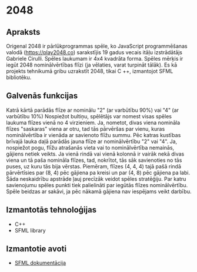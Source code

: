 # 2048

## Apraksts
Origenal 2048 ir pārlūkprogrammas spēle, ko JavaScript programmēšanas valodā (https://play2048.co) sarakstījis 19 gadus vecais itāļu izstrādātājs Gabriele Cirulli. Spēles laukumam ir 4x4 kvadrāta forma. Spēles mērķis ir iegūt 2048 nominālvērtības flīzi (ja vēlaties, varat turpināt tālāk). Es kā projekts tehnikumā gribu uzrakstīt 2048, tikai C ++, izmantojot SFML bibliotēku.
## Galvenās funkcijas
Katrā kārtā parādās flīze ar nominālu "2" (ar varbūtību 90%) vai "4" (ar varbūtību 10%)
Nospiežot bultiņu, spēlētājs var nomest visas spēles laukuma flīzes vienā no 4 virzieniem. 
Ja, nometot, divas viena nomināla flīzes "saskaras" viena ar otru, tad   tās pārvēršas par vienu, kuras nominālvērtība ir vienāda ar savienoto flīžu summu.
Pēc katras kustības brīvajā lauka daļā parādās jauna flīze ar nominālvērtību "2" vai "4". Ja, nospiežot pogu, flīžu atrašanās vieta vai to nominālvērtība nemainās, gājiens netiek veikts.
Ja vienā rindā vai vienā kolonnā ir vairāk nekā divas viena un tā paša nomināla flīzes, tad, nokrītot, tās sāk savienoties no tās puses, uz kuru tās bija vērstas.
Piemēram, flīzes (4, 4, 4) tajā pašā rindā pārvērtīsies par (8, 4) pēc gājiena pa kreisi un par (4, 8) pēc gājiena pa labi. Šāda neskaidrību apstrāde ļauj precīzāk veidot spēles stratēģiju.
Par katru savienojumu spēles punkti tiek palielināti par iegūtās flīzes nominālvērtību.
Spēle beidzas ar sakāvi, ja pēc nākamā gājiena nav iespējams veikt darbību.
## Izmantotās tehnoloģijas
- C++
- SFML library
## Izmantotie avoti
- [SFML dokumentācija](https://www.sfml-dev.org/style.php)

